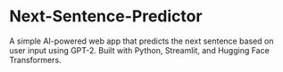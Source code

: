 # Next-Sentence-Predictor
A simple AI-powered web app that predicts the next sentence based on user input using GPT-2. Built with Python, Streamlit, and Hugging Face Transformers.
